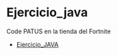 # Ejercicio_java
Code PATUS en la tienda del Fortnite
- [Ejercicio_JAVA](https://soypatu.github.io/ejercicio_java/ejercicio.html)